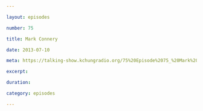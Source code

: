 ```yaml
---

layout: episodes

number: 75

title: Mark Connery

date: 2013-07-10

meta: https://talking-show.kchungradio.org/75%20Episode%2075_%20Mark%20Connery.mp3

excerpt: 

duration: 

category: episodes

---
```


